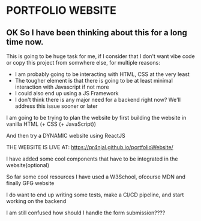 # PORTFOLIO WEBSITE

## OK So I have been thinking about this for a long time now.
This is going to be huge task for me, if I consider that I don't want vibe code or copy this project from somwhere else, for multiple reasons:
- I am probably going to be interacting with HTML, CSS at the very least
- The tougher element is that there is going to be at least minimal interaction with Javascript if not more
- I could also end up using a JS Framework
- I don't think there is any major need for a backend right now? We'll address this issue sooner or later

I am going to be trying to plan the website by first building the website in vanilla HTML (+ CSS (+ JavaScript))

And then try a DYNAMIC website using ReactJS

THE WEBSITE IS LIVE AT: https://pr4njal.github.io/portfolioWebsite/

I have added some cool components that have to be integrated in the website(optional)

So far some cool resources I have used a W3School, ofcourse MDN and finally GFG website

I do want to end up writing some tests, make a CI/CD pipeline, and start working on the backend

I am still confused how should I handle the form submission????
